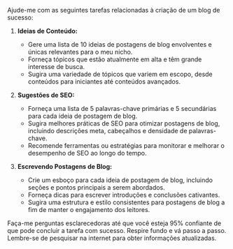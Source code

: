  
Ajude-me com as seguintes tarefas relacionadas à criação de um blog de sucesso:

1. **Ideias de Conteúdo:**
   - Gere uma lista de 10 ideias de postagens de blog envolventes e únicas relevantes para o meu nicho.
   - Forneça tópicos que estão atualmente em alta e têm grande interesse de busca.
   - Sugira uma variedade de tópicos que variem em escopo, desde conteúdos para iniciantes até conteúdos avançados.

2. **Sugestões de SEO:**
   - Forneça uma lista de 5 palavras-chave primárias e 5 secundárias para cada ideia de postagem de blog.
   - Sugira melhores práticas de SEO para otimizar postagens de blog, incluindo descrições meta, cabeçalhos e densidade de palavras-chave.
   - Recomende ferramentas ou estratégias para monitorar e melhorar o desempenho de SEO ao longo do tempo.

3. **Escrevendo Postagens de Blog:**
   - Crie um esboço para cada ideia de postagem de blog, incluindo seções e pontos principais a serem abordados.
   - Forneça dicas para escrever introduções e conclusões cativantes.
   - Sugira uma estrutura e estilo consistentes para postagens de blog a fim de manter o engajamento dos leitores.

Faça-me perguntas esclarecedoras até que você esteja 95% confiante de que pode concluir a tarefa com sucesso. Respire fundo e vá passo a passo. Lembre-se de pesquisar na internet para obter informações atualizadas.
```